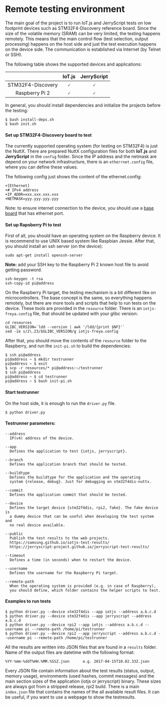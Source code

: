 # Remote testing environment

The main goal of the project is to run IoT.js and JerryScript tests on low footprint devices such as STM32F4-Discovery reference board. Since the size of the volatile memory (SRAM) can be very limited, the testing happens remotely. This means that the main control flow (test selection, output processing) happens on the host side and just the test execution happens on the device side. The communication is established via Internet (by Telnet or SSH).

The following table shows the supported devices and applications:

|                                        |  IoT.js   | JerryScript |
|                :---:                   |  :---:    |    :---:    |
| STM32F4-Discovery                      | &#128504; |  &#128504;  |
| Raspberry Pi 2                         | &#128504; |  &#128504;  |

In general, you should install dependencies and initialize the projects before the testing:

```
$ bash install-deps.sh
$ bash init.sh
```

#### Set up STM32F4-Discovery board to test

The currently supported operating system (for testing on STM32F4) is just the NuttX. There are prepared NuttX configuration files for both **IoT.js** and **JerryScript** in the `config` folder. Since the IP address and the netmask are depend on your network infrastructure, there is an `etherrnet.config` file, where you can define these values.


The following config just shows the content of the ethernet.config:

```
+[Ethernet]
+# IPv4 address
+IP_ADDR=xxx.xxx.xxx.xxx
+NETMASK=yyy.yyy.yyy.yyy

```

Note: to ensure internet connection to the device, you should use a [base board](http://www.st.com/en/evaluation-tools/stm32f4dis-ext.html) that has ethernet port.


#### Set up Rapsberry Pi to test

First of all, you should have an operating system on the Raspberry device. It is recommend to use UNIX based system like Raspbian Jessie. After that, you should install an ssh server (on the device):

```
sudo apt-get install openssh-server
```

**Note:** add your SSH key to the Raspberry Pi 2 known host file to avoid getting password.

```
ssh-keygen -t rsa
ssh-copy-id pi@address
```

On the Raspberry Pi target, the testing mechanism is a bit different like on microcontrollers. The base concept is the same, so everything happens remotely, but there are more tools and scripts that help to run tests on the device. These tools are provided in the `resource` folder. There is an `iotjs-freya.config` file, that should be updated with your glibc version:

```
cd resources
GLIBC_VERSION=`ldd --version | awk '/ldd/{print $NF}'`
sed -ie s/2\.23/$GLIBC_VERSION/g iotjs-freya.config
```

After that, you should move the contents of the `resource` folder to the Raspberry, and run the `init-pi.sh` to build the dependencies:

```
$ ssh pi@address
pi@address ~ $ mkdir testrunner
pi@address ~ $ exit
$ scp -r resources/* pi@address:~/testrunner
$ ssh pi@address
pi@address ~ $ cd testrunner
pi@address ~ $ bash init-pi.sh
```

#### Start testrunner

On the host side, it is enough to run the `driver.py` file.

```
$ python driver.py
```

#### Testrunner parameters:

```
--address
  IP(v4) address of the device.

--app
  Defines the application to test {iotjs, jerryscript}.

--branch
  Defines the application branch that should be tested.

--buildtype
  Defines the buildtype for the application and the operating
  system {release, debug}. Just for debugging on stm32f4dis-nuttx.

--commit
  Defines the application commit that should be tested.

--device
  Defines the target device {stm32f4dis, rpi2, fake}. The fake device is
  a dummy device that can be useful when developing the test system and
  no real device available.

--public
  Publish the test results to the web projects.
  https://samsung.github.io/iotjs-test-results/
  https://jerryscript-project.github.io/jerryscript-test-results/

--timeout
  Defines a time (in seconds) when to restart the device.

--username
  Defines the username for the Raspberry Pi target.

--remote-path
  When the operating system is provided (e.g. in case of Raspberry),
  you should define, which folder contains the helper scripts to test.
```

#### Examples to run tests

```
$ python driver.py --device stm32f4dis --app iotjs --address a.b.c.d
$ python driver.py --device stm32f4dis --app jerryscript --address a.b.c.d
$ python driver.py --device rpi2 --app iotjs --address a.b.c.d --username pi --remote-path /home/pi/testrunner
$ python driver.py --device rpi2 --app jerryscript --address a.b.c.d --username pi --remote-path /home/pi/testrunner
```

All the results are written into JSON files that are found in a `results` folder. Name of the output files are datetime with the following format:

```
%YY-%mm-%ddT%HH.%MM.%SSZ.json      e.g. 2017-04-15T10.02.33Z.json
```

Every JSON file contain information about the test results (status, output, memory usage), environments (used hashes, commit messages) and the main section sizes of the application (iotjs or jerryscript) binary. These sizes are always got from a stripped release, rpi2 build.
There is a main `index.json` file that contains the names of the all available result files. It can be useful, if you want to use a webpage to show the testresults.
